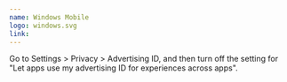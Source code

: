 ```yaml
---
name: Windows Mobile
logo: windows.svg
link:
---
```

Go to Settings > Privacy > Advertising ID, and then turn off the setting for "Let apps use my advertising ID for experiences across apps".